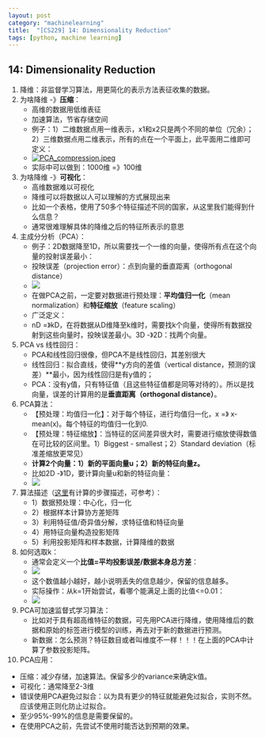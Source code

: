```yaml
---
layout: post
category: "machinelearning"
title:  "[CS229] 14: Dimensionality Reduction"
tags: [python, machine learning]
---
```


## 14: Dimensionality Reduction

1. 降维：非监督学习算法，用更简化的表示方法表征收集的数据。
2. 为啥降维 -》**压缩**：
   - 高维的数据用低维表征
   - 加速算法，节省存储空间
   - 例子：1）二维数据点用一维表示，x1和x2只是两个不同的单位（冗余）；2）三维数据点用二维表示，所有的点在一个平面上，此平面用二维即可定义：
   - [![PCA_compression.jpeg](https://i.loli.net/2019/05/19/5ce1746bce41892268.jpeg)](https://i.loli.net/2019/05/19/5ce1746bce41892268.jpeg)
   - 实际中可以做到：1000维 =》100维
3. 为啥降维 -》**可视化**：
   - 高维数据难以可视化
   - 降维可以将数据以人可以理解的方式展现出来
   - 比如一个表格，使用了50多个特征描述不同的国家，从这里我们能得到什么信息？
   - 通常很难理解具体的降维之后的特征所表示的意思
4. 主成分分析（PCA）：
   - 例子：2D数据降至1D，所以需要找一个一维的向量，使得所有点在这个向量的投射误差最小：
   - 投映误差（projection error）：点到向量的垂直距离（orthogonal distance）
   - ![](http://www.holehouse.org/mlclass/14_Dimensionality_Reduction_files/Image%20[8].png)
   - 在做PCA之前，一定要对数据进行预处理：**平均值归一化**（mean normalization）和**特征缩放**（feature scaling）
   - 广泛定义：
   - nD =》kD，在将数据从D维降至k维时，需要找k个向量，使得所有数据投射到这些向量时，投映误差最小。3D -》2D：找两个向量。
5. PCA vs 线性回归：
   - PCA和线性回归很像，但PCA不是线性回归，其差别很大
   - 线性回归：拟合直线，使得**y方向的差值（vertical distance，预测的误差）**最小，因为线性回归是有y值的；
   - PCA：没有y值，只有特征值（且这些特征值都是同等对待的）。所以是找向量，误差的计算用的是**垂直距离（orthogonal distance）**。
6. PCA算法：
   - 【预处理：均值归一化】：对于每个特征，进行均值归一化，x =》 x-mean(x)。每个特征的均值归一化到0.
   - 【预处理：特征缩放】：当特征的区间差异很大时，需要进行缩放使得数值在可比较的区间里。1）Biggest - smallest；2）Standard deviation（标准差缩放更常见）
   - **计算2个向量：1）新的平面向量u；2）新的特征向量z。**
   - 比如2D -》1D，要计算向量u和新的特征向量：
   - ![](http://www.holehouse.org/mlclass/14_Dimensionality_Reduction_files/Image%20[11].png)
7. 算法描述（[这里](https://www.cnblogs.com/xingshansi/p/6445625.html)有计算的步骤描述，可参考）：
   - 1）数据预处理：中心化，归一化
   - 2）根据样本计算协方差矩阵
   - 3）利用特征值/奇异值分解，求特征值和特征向量
   - 4）用特征向量构造投影矩阵
   - 5）利用投影矩阵和样本数据，计算降维的数据
8. 如何选取k：
   - 通常会定义一个**比值=平均投影误差/数据本身总方差**：
   - ![](http://www.holehouse.org/mlclass/14_Dimensionality_Reduction_files/Image%20[19].png)
   - 这个数值越小越好，越小说明丢失的信息越少，保留的信息越多。
   - 实际操作：从k=1开始尝试，看哪个能满足上面的比值<=0.01：
   - ![](http://www.holehouse.org/mlclass/14_Dimensionality_Reduction_files/Image%20[20].png)
9. PCA可加速监督式学习算法：
   - 比如对于具有超高维特征的数据，可先用PCA进行降维，使用降维后的数据和原始的标签进行模型的训练，再去对于新的数据进行预测。
   - 新数据：怎么预测？特征数目或者叫维度不一样！！！在上面的PCA中计算了参数投影矩阵。
10. PCA应用：
   - 压缩：减少存储，加速算法。保留多少的variance来确定k值。
   - 可视化：通常降至2-3维
   - 错误使用PCA避免过拟合：以为具有更少的特征就能避免过拟合，实则不然。应该使用正则化防止过拟合。
   - 至少95%-99%的信息是需要保留的。
   - 在使用PCA之前，先尝试不使用时能否达到预期的效果。